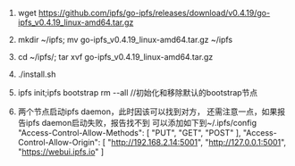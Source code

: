 1. wget https://github.com/ipfs/go-ipfs/releases/download/v0.4.19/go-ipfs_v0.4.19_linux-amd64.tar.gz

2. mkdir ~/ipfs; mv go-ipfs_v0.4.19_linux-amd64.tar.gz ~/ipfs

3. cd ~/ipfs/; tar xvf go-ipfs_v0.4.19_linux-amd64.tar.gz

4. ./install.sh 

5.  ipfs init;ipfs bootstrap rm --all //初始化和移除默认的bootstrap节点

6. 两个节点启动ipfs daemon，此时因该可以找到对方，
还需注意一点，如果报告ipfs daemon启动失败，报告找不到
可以添加如下到~/.ipfs/config 
	"Access-Control-Allow-Methods": [
				"PUT",
				"GET",
				"POST"
			],
			"Access-Control-Allow-Origin": [
				"http://192.168.2.14:5001",
				"http://127.0.0.1:5001",
				"https://webui.ipfs.io"
			]
